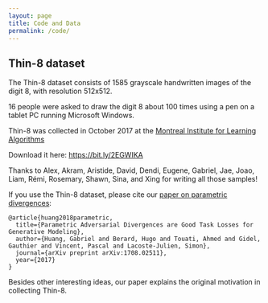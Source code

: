 ```yaml
---
layout: page
title: Code and Data
permalink: /code/
---
```


## Thin-8 dataset

The Thin-8 dataset consists of 1585 grayscale handwritten images of the digit 8, with resolution 512x512.

16 people were asked to draw the digit 8 about 100 times using a pen on a tablet PC running Microsoft Windows.

Thin-8 was collected in October 2017 at the [Montreal Institute for Learning Algorithms](https://mila.quebec)

Download it here:
https://bit.ly/2EGWIKA

Thanks to Alex, Akram, Aristide, David, Dendi, Eugene, Gabriel, 
Jae, Joao, Liam, Rémi, Rosemary, Shawn, Sina, and Xing for writing all those samples!

If you use the Thin-8 dataset, please cite our [paper on parametric divergences](https://arxiv.org/abs/1708.02511):

```
@article{huang2018parametric,
  title={Parametric Adversarial Divergences are Good Task Losses for Generative Modeling},
  author={Huang, Gabriel and Berard, Hugo and Touati, Ahmed and Gidel, Gauthier and Vincent, Pascal and Lacoste-Julien, Simon},
  journal={arXiv preprint arXiv:1708.02511},
  year={2017}
}
```

Besides other interesting ideas, our paper explains the original motivation in collecting Thin-8.
